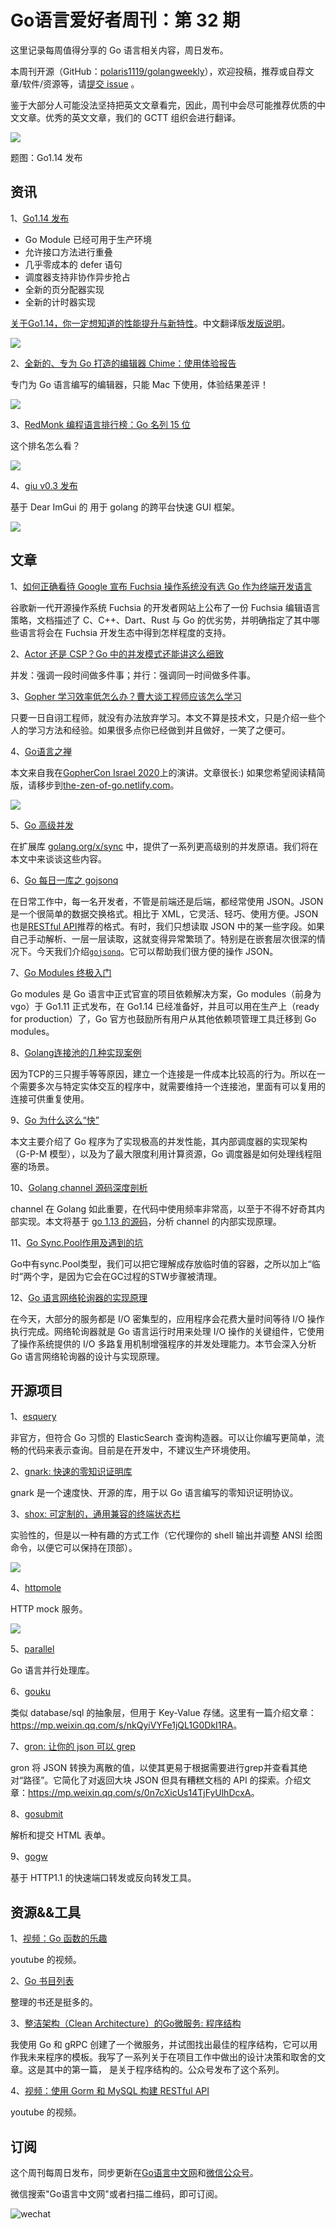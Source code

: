 # Go语言爱好者周刊：第 32 期

这里记录每周值得分享的 Go 语言相关内容，周日发布。

本周刊开源（GitHub：[polaris1119/golangweekly](https://github.com/polaris1119/golangweekly)），欢迎投稿，推荐或自荐文章/软件/资源等，请[提交 issue](https://github.com/polaris1119/golangweekly/issues) 。

鉴于大部分人可能没法坚持把英文文章看完，因此，周刊中会尽可能推荐优质的中文文章。优秀的英文文章，我们的 GCTT 组织会进行翻译。

![](imgs/issue032/cover.png)

题图：Go1.14 发布

## 资讯

1、[Go1.14 发布](https://mp.weixin.qq.com/s/SUiud3nThZcSHJEJ_BTO3g)

- Go Module 已经可用于生产环境
- 允许接口方法进行重叠
- 几乎零成本的 defer 语句
- 调度器支持非协作异步抢占
- 全新的页分配器实现
- 全新的计时器实现

[关于Go1.14，你一定想知道的性能提升与新特性](https://mp.weixin.qq.com/s/ESf4-h1S9WeQNH2Z-kVIKw)。中文翻译版[发版说明](https://mp.weixin.qq.com/s/KmPdvsQ_3zAVZd2bf45kPQ)。

![](imgs/issue032/go1.14.png)

2、[全新的、专为 Go 打造的编辑器 Chime：使用体验报告](https://mp.weixin.qq.com/s/kngi5Ze3eUUA6HzNg70f_w)

专门为 Go 语言编写的编辑器，只能 Mac 下使用，体验结果差评！

![](imgs/issue032/chime.png)

3、[RedMonk 编程语言排行榜：Go 名列 15 位](https://redmonk.com/sogrady/2020/02/28/language-rankings-1-20/)

这个排名怎么看？

![](imgs/issue032/redmonk.png)

4、[giu v0.3 发布](https://github.com/AllenDang/giu)

基于 Dear ImGui 的 用于 golang 的跨平台快速 GUI 框架。

![](imgs/issue032/giu.png)

## 文章

1、[如何正确看待 Google 宣布 Fuchsia 操作系统没有选 Go 作为终端开发语言](https://mp.weixin.qq.com/s/E1UeZHgHKmd28ww938muig)

谷歌新一代开源操作系统 Fuchsia 的开发者网站上公布了一份 Fuchsia 编辑语言策略，文档描述了 C、C++、Dart、Rust 与 Go 的优劣势，并明确指定了其中哪些语言将会在 Fuchsia 开发生态中得到怎样程度的支持。

2、[Actor 还是 CSP？Go 中的并发模式还能讲这么细致](https://mp.weixin.qq.com/s/yehR1e0HO400aiUzI4KwZw)

并发：强调一段时间做多件事；并行：强调同一时间做多件事。

3、[Gopher 学习效率低怎么办？曹大谈工程师应该怎么学习](https://mp.weixin.qq.com/s/EyD5uFbYtSIc0iHtNW2bww)

只要一日自诩工程师，就没有办法放弃学习。本文不算是技术文，只是介绍一些个人的学习方法和经验。如果很多点你已经做到并且做好，一笑了之便可。

4、[Go语言之禅](https://tonybai.com/2020/02/24/the-zen-of-go/)

本文来自我在[GopherCon Israel 2020](https://www.gophercon.org.il/)上的演讲。文章很长:) 如果您希望阅读精简版，请移步到[the-zen-of-go.netlify.com](https://the-zen-of-go.netlify.com/)。

![](imgs/issue032/the-zen-of-go.png)

5、[Go 高级并发](https://studygolang.com/articles/26864)

在扩展库 [golang.org/x/sync](https://pkg.go.dev/golang.org/x/sync) 中，提供了一系列更高级别的并发原语。我们将在本文中来谈谈这些内容。

6、[Go 每日一库之 gojsonq](https://juejin.im/post/5e53e2efe51d4527196d5352)

在日常工作中，每一名开发者，不管是前端还是后端，都经常使用 JSON。JSON 是一个很简单的数据交换格式。相比于 XML，它灵活、轻巧、使用方便。JSON 也是[RESTful API](http://www.ruanyifeng.com/blog/2014/05/restful_api.html)推荐的格式。有时，我们只想读取 JSON 中的某一些字段。如果自己手动解析、一层一层读取，这就变得异常繁琐了。特别是在嵌套层次很深的情况下。今天我们介绍[`gojsonq`](https://github.com/thedevsaddam/gojsonq)。它可以帮助我们很方便的操作 JSON。

7、[Go Modules 终极入门](https://mp.weixin.qq.com/s/fNMXfpBhBC3UWTbYCnwIMg)

Go modules 是 Go 语言中正式官宣的项目依赖解决方案，Go modules（前身为vgo）于 Go1.11 正式发布，在 Go1.14 已经准备好，并且可以用在生产上（ready for production）了，Go 官方也鼓励所有用户从其他依赖项管理工具迁移到 Go modules。

8、[Golang连接池的几种实现案例](https://juejin.im/post/5e58e3b7f265da57537eb7ed)

因为TCP的三只握手等等原因，建立一个连接是一件成本比较高的行为。所以在一个需要多次与特定实体交互的程序中，就需要维持一个连接池，里面有可以复用的连接可供重复使用。

9、[Go 为什么这么“快”](https://mp.weixin.qq.com/s/ihJFa5Wir4ohhZUXVSBvMQ)

本文主要介绍了 Go 程序为了实现极高的并发性能，其内部调度器的实现架构（G-P-M 模型），以及为了最大限度利用计算资源，Go 调度器是如何处理线程阻塞的场景。

10、[Golang channel 源码深度剖析](https://www.cyhone.com/articles/analysis-of-golang-channel/)

channel 在 Golang 如此重要，在代码中使用频率非常高，以至于不得不好奇其内部实现。本文将基于 [go 1.13 的源码](https://github.com/golang/go/tree/dev.boringcrypto.go1.13)，分析 channel 的内部实现原理。

11、[Go Sync.Pool作用及遇到的坑](https://studygolang.com/articles/26841)

Go中有sync.Pool类型，我们可以把它理解成存放临时值的容器，之所以加上“临时”两个字，是因为它会在GC过程的STW步骤被清理。

12、[Go 语言网络轮询器的实现原理](https://mp.weixin.qq.com/s/wwyxfWrvNMRhB1fLrZQRww)

在今天，大部分的服务都是 I/O 密集型的，应用程序会花费大量时间等待 I/O 操作执行完成。网络轮询器就是 Go 语言运行时用来处理 I/O 操作的关键组件，它使用了操作系统提供的 I/O 多路复用机制增强程序的并发处理能力。本节会深入分析 Go 语言网络轮询器的设计与实现原理。

## 开源项目

1、[esquery](https://github.com/aquasecurity/esquery)

非官方，但符合 Go 习惯的 ElasticSearch 查询构造器。可以让你编写更简单，流畅的代码来表示查询。目前是在开发中，不建议生产环境使用。

2、[gnark: 快速的零知识证明库](https://github.com/consensys/gnark)

gnark 是一个速度快、开源的库，用于以 Go 语言编写的零知识证明协议。

3、[shox: 可定制的，通用兼容的终端状态栏](https://github.com/liamg/shox)

实验性的，但是以一种有趣的方式工作（它代理你的 shell 输出并调整 ANSI 绘图命令，以便它可以保持在顶部）。

![](imgs/issue032/shox.png)

4、[httpmole](https://github.com/jcchavezs/httpmole)

HTTP mock 服务。

![](imgs/issue032/httpmole.gif)

5、[parallel](https://github.com/ryanskidmore/parallel)

Go 语言并行处理库。

6、[gouku](https://github.com/alash3al/goukv)

类似 database/sql 的抽象层，但用于 Key-Value 存储。这里有一篇介绍文章：<https://mp.weixin.qq.com/s/nkQyiVYFe1jQL1G0DkI1RA>。

7、[gron: 让你的 json 可以 grep](https://github.com/tomnomnom/gron)

gron 将 JSON 转换为离散的值，以使其更易于根据需要进行grep并查看其绝对“路径”。它简化了对返回大块 JSON 但具有糟糕文档的 API 的探索。介绍文章：<https://mp.weixin.qq.com/s/0n7cXicUs14TjFyUlhDcxA>。

8、[gosubmit](https://github.com/jeremija/gosubmit)

解析和提交 HTML 表单。

9、[gogw](https://github.com/xitongsys/gogw)

基于 HTTP1.1 的快速端口转发或反向转发工具。


## 资源&&工具

1、[视频：Go 函数的乐趣](https://www.youtube.com/watch?v=dtOQ86tLr4I)

youtube 的视频。

2、[Go 书目列表](https://github.com/dariubs/GoBooks/)

整理的书还是挺多的。

3、[整洁架构（Clean Architecture）的Go微服务: 程序结构](https://mp.weixin.qq.com/s/hwHWMiU-nMrmdc_BpBl4vQ)

我使用 Go 和 gRPC 创建了一个微服务，并试图找出最佳的程序结构，它可以用作我未来程序的模板。我写了一系列关于在项目工作中做出的设计决策和取舍的文章。这是其中的第一篇， 是关于程序结构的。公众号发布了这个系列。

4、[视频：使用 Gorm 和 MySQL 构建 RESTful API](https://www.youtube.com/watch?v=YtWBxxZg1WI&t=458s)

youtube 的视频。

## 订阅

这个周刊每周日发布，同步更新在[Go语言中文网](https://studygolang.com/go/weekly)和[微信公众号](https://weixin.sogou.com/weixin?query=Go%E8%AF%AD%E8%A8%80%E4%B8%AD%E6%96%87%E7%BD%91)。

微信搜索"Go语言中文网"或者扫描二维码，即可订阅。

![wechat](imgs/wechat.png)
